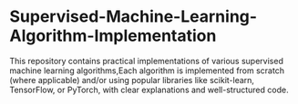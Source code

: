 # Supervised-Machine-Learning-Algorithm-Implementation
This repository contains practical implementations of various supervised machine learning algorithms,Each algorithm is implemented from scratch (where applicable) and/or using popular libraries like scikit-learn, TensorFlow, or PyTorch, with clear explanations and well-structured code.
